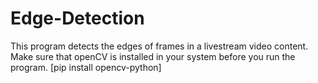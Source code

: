 # Edge-Detection
This program detects the edges of frames in a livestream video content. 
Make sure that openCV is installed in your system before you run the program. 
[pip install opencv-python]
